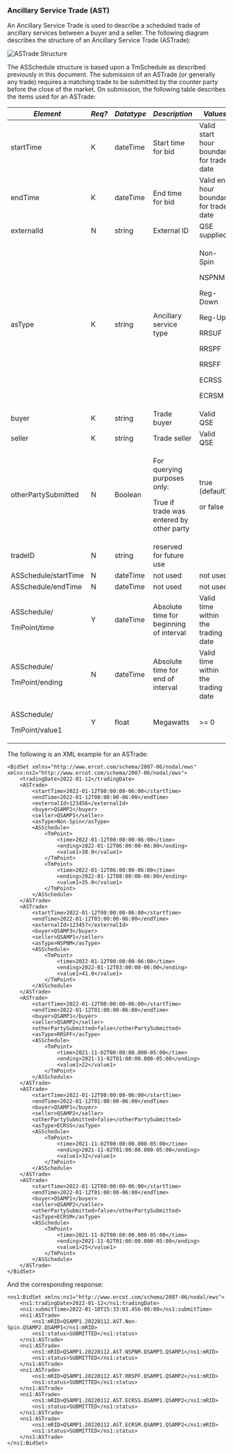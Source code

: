 ### Ancillary Service Trade (AST)

An Ancillary Service Trade is used to describe a scheduled trade of
ancillary services between a buyer and a seller. The following diagram
describes the structure of an Ancillary Service Trade (ASTrade):

![ASTrade Structure](../Images/ASTrade_Structure.png)

The ASSchedule structure is based upon a TmSchedule as described
previously in this document. The submission of an ASTrade (or
generally any trade) requires a matching trade to be submitted by the
counter party before the close of the market. On submission, the
following table describes the items used for an ASTrade:

<table>
<colgroup>
<col style="width: 29%" />
<col style="width: 14%" />
<col style="width: 18%" />
<col style="width: 19%" />
<col style="width: 18%" />
</colgroup>
<thead>
<tr class="header">
<th><em>Element</em></th>
<th><em>Req?</em></th>
<th><em>Datatype</em></th>
<th><em>Description</em></th>
<th><em>Values</em></th>
</tr>
</thead>
<tbody>
<tr class="odd">
<td>startTime</td>
<td>K</td>
<td>dateTime</td>
<td>Start time for bid</td>
<td>Valid start hour boundary for trade date</td>
</tr>
<tr class="even">
<td>endTime</td>
<td>K</td>
<td>dateTime</td>
<td>End time for bid</td>
<td>Valid end hour boundary for trade date</td>
</tr>
<tr class="odd">
<td>externalId</td>
<td>N</td>
<td>string</td>
<td>External ID</td>
<td>QSE supplied</td>
</tr>
<tr class="even">
<td>asType</td>
<td>K</td>
<td>string</td>
<td>Ancillary service type</td>
<td><p>Non-Spin</p>
<p>NSPNM</p>
<p>Reg-Down</p>
<p>Reg-Up</p>
<p>RRSUF</p>
<p>RRSPF</p>
<p>RRSFF</p>
<p>ECRSS</p>
<p>ECRSM</p></td>
</tr>
<tr class="odd">
<td>buyer</td>
<td>K</td>
<td>string</td>
<td>Trade buyer</td>
<td>Valid QSE</td>
</tr>
<tr class="even">
<td>seller</td>
<td>K</td>
<td>string</td>
<td>Trade seller</td>
<td>Valid QSE</td>
</tr>
<tr class="odd">
<td>otherPartySubmitted</td>
<td>N</td>
<td>Boolean</td>
<td><p>For querying purposes only:</p>
<p>True if trade was entered by other party</p></td>
<td><p>true (default)</p>
<p>or false</p></td>
</tr>
<tr class="even">
<td>tradeID</td>
<td>N</td>
<td>string</td>
<td>reserved for future use</td>
<td></td>
</tr>
<tr class="odd">
<td>ASSchedule/startTime</td>
<td>N</td>
<td>dateTime</td>
<td>not used</td>
<td>not used</td>
</tr>
<tr class="even">
<td>ASSchedule/endTime</td>
<td>N</td>
<td>dateTime</td>
<td>not used</td>
<td>not used</td>
</tr>
<tr class="odd">
<td><p>ASSchedule/</p>
<p>TmPoint/time</p></td>
<td>Y</td>
<td>dateTime</td>
<td>Absolute time for beginning of interval</td>
<td>Valid time within the trading date</td>
</tr>
<tr class="even">
<td><p>ASSchedule/</p>
<p>TmPoint/ending</p></td>
<td>N</td>
<td>dateTime</td>
<td>Absolute time for end of interval</td>
<td>Valid time within the trading date</td>
</tr>
<tr class="odd">
<td><p>ASSchedule/</p>
<p>TmPoint/value1</p></td>
<td>Y</td>
<td>float</td>
<td>Megawatts</td>
<td>&gt;= 0</td>
</tr>
</tbody>
</table>

The following is an XML example for an ASTrade:

~~~
<BidSet xmlns="http://www.ercot.com/schema/2007-06/nodal/ews" xmlns:ns2="http://www.ercot.com/schema/2007-06/nodal/ews">
    <tradingDate>2022-01-12</tradingDate>
    <ASTrade>
        <startTime>2022-01-12T00:00:00-06:00</startTime>
        <endTime>2022-01-12T08:00:00-06:00</endTime>
        <externalId>123456</externalId>
        <buyer>QSAMP2</buyer>
        <seller>QSAMP1</seller>
        <asType>Non-Spin</asType>
        <ASSchedule>
            <TmPoint>
                <time>2022-01-12T00:00:00-06:00</time>
                <ending>2022-01-12T06:00:00-06:00</ending>
                <value1>38.0</value1>
            </TmPoint>
            <TmPoint>
                <time>2022-01-12T06:00:00-06:00</time>
                <ending>2022-01-12T08:00:00-06:00</ending>
                <value1>35.0</value1>
            </TmPoint>
        </ASSchedule>
    </ASTrade>
    <ASTrade>
        <startTime>2022-01-12T00:00:00-06:00</startTime>
        <endTime>2022-01-12T03:00:00-06:00</endTime>
        <externalId>123457</externalId>
        <buyer>QSAMP3</buyer>
        <seller>QSAMP1</seller>
        <asType>NSPNM</asType>
        <ASSchedule>
            <TmPoint>
                <time>2022-01-12T00:00:00-06:00</time>
                <ending>2022-01-12T03:00:00-06:00</ending>
                <value1>41.0</value1>
            </TmPoint>
        </ASSchedule>
    </ASTrade>
    <ASTrade>
        <startTime>2022-01-12T00:00:00-06:00</startTime>
        <endTime>2022-01-12T01:00:00-06:00</endTime>
        <buyer>QSAMP1</buyer>
        <seller>QSAMP2</seller>
        <otherPartySubmitted>false</otherPartySubmitted>
        <asType>RRSPF</asType>
        <ASSchedule>
            <TmPoint>
                <time>2021-11-02T00:00:00.000-05:00</time>
                <ending>2021-11-02T01:00:00.000-05:00</ending>
                <value1>22</value1>
            </TmPoint>
        </ASSchedule>
    </ASTrade>
    <ASTrade>
        <startTime>2022-01-12T00:00:00-06:00</startTime>
        <endTime>2022-01-12T01:00:00-06:00</endTime>
        <buyer>QSAMP1</buyer>
        <seller>QSAMP2</seller>
        <otherPartySubmitted>false</otherPartySubmitted>
        <asType>ECRSS</asType>
        <ASSchedule>
            <TmPoint>
                <time>2021-11-02T00:00:00.000-05:00</time>
                <ending>2021-11-02T01:00:00.000-05:00</ending>
                <value1>32</value1>
            </TmPoint>
        </ASSchedule>
    </ASTrade>
    <ASTrade>
        <startTime>2022-01-12T00:00:00-06:00</startTime>
        <endTime>2022-01-12T01:00:00-06:00</endTime>
        <buyer>QSAMP1</buyer>
        <seller>QSAMP2</seller>
        <otherPartySubmitted>false</otherPartySubmitted>
        <asType>ECRSM</asType>
        <ASSchedule>
            <TmPoint>
                <time>2021-11-02T00:00:00.000-05:00</time>
                <ending>2021-11-02T01:00:00.000-05:00</ending>
                <value1>25</value1>
            </TmPoint>
        </ASSchedule>
    </ASTrade>
</BidSet>
~~~

And the corresponding response:

~~~
<ns1:BidSet xmlns:ns1="http://www.ercot.com/schema/2007-06/nodal/ews">
    <ns1:tradingDate>2022-01-12</ns1:tradingDate>
    <ns1:submitTime>2022-01-10T15:33:03.456-06:00</ns1:submitTime>
    <ns1:ASTrade>
        <ns1:mRID>QSAMP1.20220112.AST.Non-Spin.QSAMP2.QSAMP1</ns1:mRID>
        <ns1:status>SUBMITTED</ns1:status>
    </ns1:ASTrade>
    <ns1:ASTrade>
        <ns1:mRID>QSAMP1.20220112.AST.NSPNM.QSAMP3.QSAMP1</ns1:mRID>
        <ns1:status>SUBMITTED</ns1:status>
    </ns1:ASTrade>
    <ns1:ASTrade>
        <ns1:mRID>QSAMP1.20220112.AST.RRSPF.QSAMP1.QSAMP2</ns1:mRID>
        <ns1:status>SUBMITTED</ns1:status>
    </ns1:ASTrade>
    <ns1:ASTrade>
        <ns1:mRID>QSAMP1.20220112.AST.ECRSS.QSAMP1.QSAMP2</ns1:mRID>
        <ns1:status>SUBMITTED</ns1:status>
    </ns1:ASTrade>
    <ns1:ASTrade>
        <ns1:mRID>QSAMP1.20220112.AST.ECRSM.QSAMP1.QSAMP2</ns1:mRID>
        <ns1:status>SUBMITTED</ns1:status>
    </ns1:ASTrade>
</ns1:BidSet>
~~~
